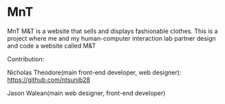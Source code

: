 # MnT
MnT
M&T is a website that sells and displays fashionable clothes. This is a project where me and my human-computer interaction lab partner design and code a website called M&T

Contribution:

Nicholas Theodore(main front-end developer, web designer): https://github.com/ntsunib28

Jason Walean(main web designer, front-end developer)
